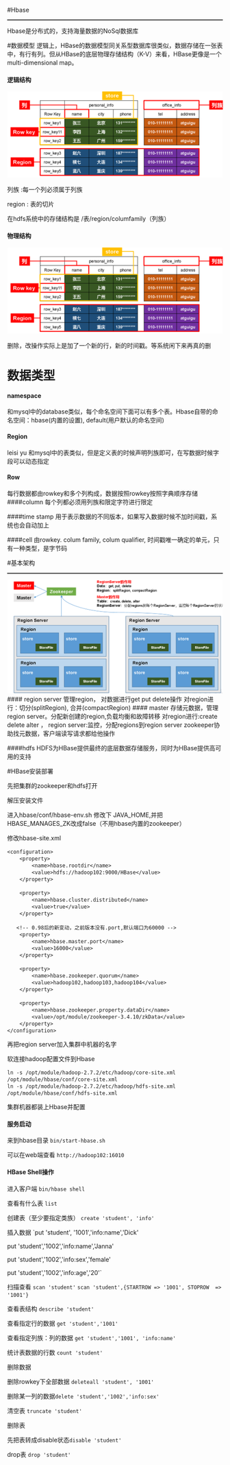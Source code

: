 #Hbase
<hr style="height:1px;border:none;border-top:1px solid #555555;" />
Hbase是分布式的，支持海量数据的NoSql数据库

#数据模型
逻辑上，HBase的数据模型同关系型数据库很类似，数据存储在一张表中，有行有列。但从HBase的底层物理存储结构（K-V）来看，HBase更像是一个multi-dimensional map。
#### 逻辑结构
<img src = 'img/hbase1.png'>

列族 :每一个列必须属于列族

region : 表的切片

在hdfs系统中的存储结构是 /表/region/columfamily（列族）

#### 物理结构
<img src = 'img/hbase1.png'>

删除，改操作实际上是加了一个新的行，新的时间戳。等系统闲下来再真的删

# 数据类型
#### namespace
和mysql中的database类似，每个命名空间下面可以有多个表。Hbase自带的命名空间：hbase(内置的设置), default(用户默认的命名空间)

#### Region
leisi yu 和mysql中的表类似，但是定义表的时候声明列族即可，在写数据时候字段可以动态指定

#### Row
每行数据都由rowkey和多个列构成，数据按照rowkey按照字典顺序存储
####column
每个列都必须用列族和限定字符进行限定

####time stamp
用于表示数据的不同版本，如果写入数据时候不加时间戳，系统也会自动加上

####cell
由rowkey. colum family, colum qualifier, 时间戳唯一确定的单元，只有一种类型，是字节码

#基本架构
<hr style="height:1px;border:none;border-top:1px solid #555555;" />
<img src = 'img/hbase3.png'>
#### region server
管理region， 对数据进行get put delete操作     对region进行：切分(splitRegion), 合并(compactRegion)
#### master
存储元数据，管理region server。分配新创建的region,负载均衡和故障转移    对region进行:create delete alter ， region server:监控，分配regions到region server
zookeeper协助找元数据，客户端读写请求都给他操作

####hdfs
HDFS为HBase提供最终的底层数据存储服务，同时为HBase提供高可用的支持

#HBase安装部署

先把集群的zookeeper和hdfs打开

解压安装文件

进入hbase/conf/hbase-env.sh 修改下 JAVA_HOME,并把HBASE_MANAGES_ZK改成false（不用hbase内置的zookeeper）

修改hbase-site.xml
```
<configuration>
	<property>
		<name>hbase.rootdir</name>
		<value>hdfs://hadoop102:9000/HBase</value>
	</property>

	<property>
		<name>hbase.cluster.distributed</name>
		<value>true</value>
	</property>

   <!-- 0.98后的新变动，之前版本没有.port,默认端口为60000 -->
	<property>
		<name>hbase.master.port</name>
		<value>16000</value>
	</property>

	<property>  
		<name>hbase.zookeeper.quorum</name>
	    <value>hadoop102,hadoop103,hadoop104</value>
	</property>

	<property>  
		<name>hbase.zookeeper.property.dataDir</name>
	    <value>/opt/module/zookeeper-3.4.10/zkData</value>
	</property>
</configuration>
```
再把region server加入集群中机器的名字

软连接hadoop配置文件到Hbase
```
ln -s /opt/module/hadoop-2.7.2/etc/hadoop/core-site.xml /opt/module/hbase/conf/core-site.xml
ln -s /opt/module/hadoop-2.7.2/etc/hadoop/hdfs-site.xml /opt/module/hbase/conf/hdfs-site.xml
```
集群机器都装上Hbase并配置


#### 服务启动
来到hbase目录
`bin/start-hbase.sh`

可以在web端查看 `http://hadoop102:16010`

#### HBase Shell操作

进入客户端
`bin/hbase shell`

查看有什么表
`list`

创建表（至少要指定类族）
`create 'student', 'info'`

插入数据
`put 'student', '1001','info:name','Dick'

 put 'student','1002','info:name','Janna'

 put 'student','1002','info:sex','female'

 put 'student','1002','info:age','20'`

扫描查看
`scan 'student'`
`scan 'student',{STARTROW => '1001', STOPROW  => '1001'}`

查看表结构
`describe 'student' `

查看指定行的数据
`get 'student','1001'`

查看指定列族：列的数据
`get 'student','1001', 'info:name'`

统计表数据的行数
`count 'student'`

删除数据

删除rowkey下全部数据 `deleteall 'student', '1001'`

删除某一列的数据`delete 'student','1002','info:sex'`

清空表 `truncate 'student'`

删除表

先把表转成disable状态`disable 'student'`

drop表 `drop 'student'`
